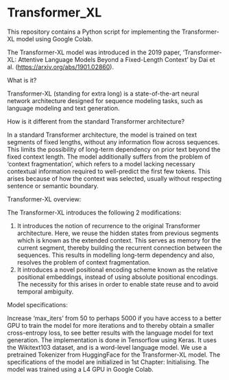 # Transformer_XL

This repository contains a Python script for implementing the Transformer-XL model using Google Colab. 

The Transformer-XL model was introduced in the 2019 paper, ‘Transformer-XL: Attentive Language Models Beyond a Fixed-Length Context’ by Dai et al. (https://arxiv.org/abs/1901.02860). 

What is it? 

Transformer-XL (standing for extra long) is a state-of-the-art neural network architecture designed for sequence modeling tasks, such as language modeling and text generation. 

How is it different from the standard Transformer architecture?

In a standard Transformer architecture, the model is trained on text segments of fixed lengths, without any information flow across sequences. This limits the possibility of long-term dependency on prior text beyond the fixed context length. The model additionally suffers from the problem of ‘context fragmentation’, which refers to a model lacking necessary contextual information required to well-predict the first few tokens. This arises because of how the context was selected, usually without respecting sentence or semantic boundary.

Transformer-XL overview:

The Transformer-XL introduces the following 2 modifications:
1. It introduces the notion of recurrence to the original Transformer architecture. Here, we reuse the hidden states from previous segments which is known as the extended context. This serves as memory for the current segment, thereby building the recurrent connection between the sequences. This results in modelling long-term dependency and also, resolves the problem of context fragmentation.
2. It introduces a novel positional encoding scheme known as the relative positional embeddings, instead of using absolute positional encodings. The necessity for this arises in order to enable state reuse and to avoid temporal ambiguity. 

Model specifications: 

Increase ‘max_iters’ from 50 to perhaps 5000 if you have access to a better GPU to train the model for more iterations and to thereby obtain a smaller cross-entropy loss, to see better results with the language model for text generation. The implementation is done in Tensorflow using Keras. It uses the Wikitext103 dataset, and is a word-level language model. We use a pretrained Tokenizer from HuggingFace for the Transformer-XL model. The specifications of the model are initialized in 1st Chapter: Initialising. The model was trained using a L4 GPU in Google Colab. 
